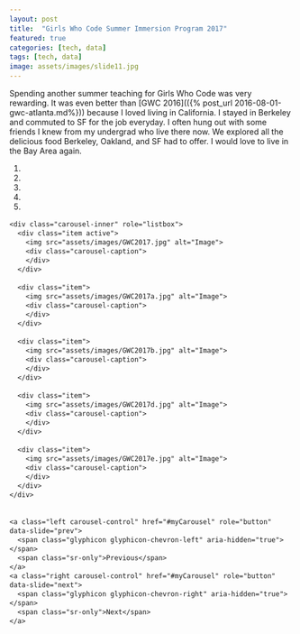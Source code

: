 ```yaml
---
layout: post
title:  "Girls Who Code Summer Immersion Program 2017"
featured: true
categories: [tech, data]
tags: [tech, data]
image: assets/images/slide11.jpg
---
```

Spending another summer teaching for Girls Who Code was very rewarding. It was even better than [GWC 2016](({% post_url 2016-08-01-gwc-atlanta.md%})) because I loved living in California. I stayed in Berkeley and commuted to SF for the job everyday.
I often hung out with some friends I knew from my undergrad who live there now. We explored all the delicious food Berkeley, Oakland, and SF had to offer. I would love to live in the Bay Area again.

<div id="myCarousel" class="carousel slide" data-ride="carousel">
    <ol class="carousel-indicators">
      <li data-target="#myCarousel" data-slide-to="0" class="active"></li>
      <li data-target="#myCarousel" data-slide-to="1"></li>
      <li data-target="#myCarousel" data-slide-to="2"></li>
      <li data-target="#myCarousel" data-slide-to="3"></li>
      <li data-target="#myCarousel" data-slide-to="4"></li>
    </ol>


    <div class="carousel-inner" role="listbox">
      <div class="item active">
        <img src="assets/images/GWC2017.jpg" alt="Image">
        <div class="carousel-caption">
        </div>
      </div>

      <div class="item">
        <img src="assets/images/GWC2017a.jpg" alt="Image">
        <div class="carousel-caption">
        </div>
      </div>

      <div class="item">
        <img src="assets/images/GWC2017b.jpg" alt="Image">
        <div class="carousel-caption">
        </div>
      </div>

      <div class="item">
        <img src="assets/images/GWC2017d.jpg" alt="Image">
        <div class="carousel-caption">
        </div>
      </div>

      <div class="item">
        <img src="assets/images/GWC2017e.jpg" alt="Image">
        <div class="carousel-caption">
        </div>
      </div>
    </div>


    <a class="left carousel-control" href="#myCarousel" role="button" data-slide="prev">
      <span class="glyphicon glyphicon-chevron-left" aria-hidden="true"></span>
      <span class="sr-only">Previous</span>
    </a>
    <a class="right carousel-control" href="#myCarousel" role="button" data-slide="next">
      <span class="glyphicon glyphicon-chevron-right" aria-hidden="true"></span>
      <span class="sr-only">Next</span>
    </a>
</div>

